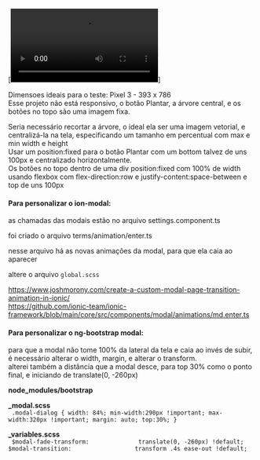 [![Demo](https://user-images.githubusercontent.com/32627919/254446540-b5e21acd-1780-46bc-89ae-96dadf57c60d.mp4)]

Dimensoes ideais para o teste: Pixel 3 - 393 x 786  
Esse projeto não está responsivo, o botão Plantar, a árvore central, e os botões no topo são uma imagem fixa.  

Seria necessário recortar a árvore, o ideal ela ser uma imagem vetorial, e centralizá-la na tela, especificando um tamanho em percentual com max e min width e height  
Usar um position:fixed para o botão Plantar com um bottom talvez de uns 100px e centralizado horizontalmente.  
Os botões no topo dentro de uma div position:fixed com 100% de width usando flexbox com flex-direction:row e justify-content:space-between  e top de uns 100px


#### Para personalizar o ion-modal:  

as chamadas das modais estão no arquivo settings.component.ts

foi criado o arquivo terms/animation/enter.ts

nesse arquivo há as novas animações da modal, para que ela caia ao aparecer

altere o arquivo `global.scss`

https://www.joshmorony.com/create-a-custom-modal-page-transition-animation-in-ionic/  
https://github.com/ionic-team/ionic-framework/blob/main/core/src/components/modal/animations/md.enter.ts  


#### Para personalizar o ng-bootstrap modal:

para que a modal não tome 100% da lateral da tela e caia ao invés de subir, é necessário alterar o width, margin, e alterar o transform.  
alterei também a distância que a modal desce, para top 30% como o ponto final, e iniciando de translate(0, -260px)

 **node_modules/bootstrap**  

**_modal.scss**  
`  .modal-dialog {
    width: 84%;
    min-width:290px !important;
    max-width:320px !important;
    margin: auto;
    top:30%;
  }
`

**_variables.scss**  
`  $modal-fade-transform:              translate(0, -260px) !default;
  $modal-transition:                  transform .4s ease-out !default;
`
